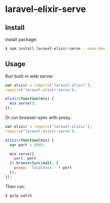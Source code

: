 # laravel-elixir-serve

## Install

Install package:

```sh
$ npm install laravel-elixir-serve --save-dev
```

## Usage

Run built-in web server:

```javascript
var elixir = require('laravel-elixir');
require('laravel-elixir-serve');

elixir(function(mix) {
  mix.serve();
});
```

Or run browser-sync with proxy:

```javascript
var elixir = require('laravel-elixir');
require('laravel-elixir-serve');

elixir(function(mix) {
  var port = 8888;

  mix.serve({
    port: port
  }).browserSync(null, {
    proxy: 'localhost:' + port
  });
});
```

Then run:

```sh
$ gulp watch
```

